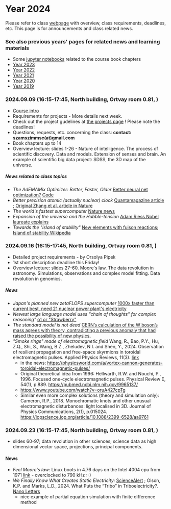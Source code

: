 # Year 2024

Please refer to class [webpage](https://icsabai.github.io/simulationsMsc/) with overview, class requirements, deadlines, etc. This page is for announcements and class related news.


### See also previous years' pages for related news and learning materials
- Some [jupyter notebooks](https://github.com/icsabai/simulationsMsc/tree/master) related to the course book chapters
- [Year 2023](https://icsabai.github.io/classes/compsimf17em/news2023/)
- [Year 2022](https://icsabai.github.io/classes/compsimf17em/news2022/)
- [Year 2021](https://icsabai.github.io/classes/compsimf17em/news2021/)
- [Year 2020](https://icsabai.github.io/classes/compsimf17em/news2020/)
- [Year 2019](https://icsabai.github.io/classes/compsimf17em/news2019/)



### 2024.09.09 (16:15-17:45, North building, Ortvay room 0.81,  ) 
- [Course intro](class_intro_2024.pdf)
- Requirements for projects - More details next week.
- Check out the project gudelines at [the projects page](https://icsabai.github.io/simulationsMsc/) ! Please note the deadlines!
- Questions, requests, etc. concerning the class: __contact: szamszimmsc(at)gmail.com__ 
- Book chapters up to 14
- Overview lecture: slides 1-26 - Nature of intelligence. The process of scientific discovery. Data and models. Extension of senses and brain. An example of scientific big data project: SDSS, the 3D map of the universe.

##### News related to class topics
- _The AdEMAMix Optimizer: Better, Faster, Older_ [Better neural net optimization?](https://arxiv.org/abs/2409.03137) [Code](https://github.com/nanowell/AdEMAMix-Optimizer-Pytorch)
- _Better precision atomic (actually nuclear) clock_ [Quantamagazine article](https://www.quantamagazine.org/the-first-nuclear-clock-will-test-if-fundamental-constants-change-20240904/) ; [Original Zhang et al. article in Nature](https://www.nature.com/articles/s41586-024-07839-6)
- _The world's fastest supercomputer_ [Nature news](https://www.nature.com/articles/d41586-024-02832-5)
- _Expansion of the universe and the Hubble-tension_ [Adam Riess Nobel laureate explains](https://bigthink.com/starts-with-a-bang/10-insights-expanding-universe-nobel-laureate/)
- _Towards the "island of stability"_ [New elements with fuison reactions](https://phys.org/news/2024-09-fusion-reactions-superheavy-nuclei-unique.html); [Island of stability Wikipedia](https://en.wikipedia.org/wiki/Island_of_stability) 


### 2024.09.16 (16:15-17:45, North building, Ortvay room 0.81,  ) 
- Detailed project requirements - by Orsolya Pipek
- 1st short description deadline this Friday!
- Overview lecture: slides 27-60. Moore's law. The data revolution in astronomy. Simulations, observations and complex model fitting. Data revolution in genomics.

##### News 
- _Japan's planned new zetaFLOPS supercomputer_  [1000x faster than current best, need 21 nuclear power plant's electricity](https://www.perplexity.ai/page/japan-plans-zeta-class-compute-jSaLfe.LQD6KONvshmYPdQ)
- _Newest large language model uses "chain of thoughts" for complex reasoning"_ [o1 or "Strawberry"](https://openai.com/index/introducing-openai-o1-preview/)
- _The standard model is not dead_ [CERN’s calculation of the W boson’s mass agrees with theory, contradicting a previous anomaly that had raised the possibility of new physics.](https://www.nature.com/articles/d41586-024-03042-9)
- _"Smoke rings" made of electromagnetic field_ Wang, R., Bao, P.Y., Hu, Z.Q., Shi, S., Wang, B.Z., Zheludev, N.I. and Shen, Y., 2024. Observation of resilient propagation and free-space skyrmions in toroidal electromagnetic pulses. Applied Physics Reviews, 11(3). [link](https://pubs.aip.org/aip/apr/article-abstract/11/3/031411/3306444/Observation-of-resilient-propagation-and-free)
  - in the news: https://physicsworld.com/a/vortex-cannon-generates-toroidal-electromagnetic-pulses/
  - Original theoretical idea from 1996: Hellwarth, R.W. and Nouchi, P., 1996. Focused one-cycle electromagnetic pulses. Physical Review E, 54(1), p.889. https://pubmed.ncbi.nlm.nih.gov/9965137/
  - https://www.youtube.com/watch?v=oruA427cpTg
  - Similar even more complex solutions (theory and simulation only): Cameron, R.P., 2018. Monochromatic knots and other unusual electromagnetic disturbances: light localised in 3D. Journal of Physics Communications, 2(1), p.015024. https://iopscience.iop.org/article/10.1088/2399-6528/aa9761

### 2024.09.23 (16:15-17:45, North building, Ortvay room 0.81,  ) 
- slides 60-97; data revolution in other sciences; science data as high dimensional vector space, projections, principal components.

#### News
- _Feel Moore's law:_ Linux boots in 4.76 days on the Intel 4004 cpu from 1971 [link](https://arstechnica.com/gadgets/2024/09/hacker-boots-linux-on-intels-first-ever-cpu/) - overclocked to 790 kHz :-)
- _We Finally Know What Creates Static Electricity:_ [ScienceAlert](https://www.sciencealert.com/we-finally-know-what-creates-static-electricity-after-thousands-of-years) ; Olson, K.P. and Marks, L.D., 2024. What Puts the “Tribo” in Triboelectricity?. [Nano Letters](https://pubs.acs.org/doi/10.1021/acs.nanolett.4c03656) 
  - nice example of partial equation simulation with finite difference method 
